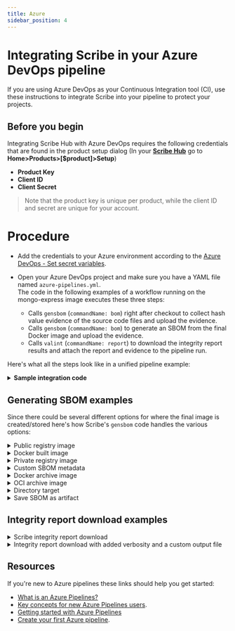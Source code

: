 ```yaml
---
title: Azure
sidebar_position: 4
---
```


# Integrating Scribe in your Azure DevOps pipeline

If you are using Azure DevOps as your Continuous Integration tool (CI), use these instructions to integrate Scribe into your pipeline to protect your projects.

## Before you begin
Integrating Scribe Hub with Azure DevOps requires the following credentials that are found in the product setup dialog (In your **[Scribe Hub](https://prod.hub.scribesecurity.com/ "Scribe Hub Link")** go to **Home>Products>[$product]>Setup**)

* **Product Key**
* **Client ID**
* **Client Secret**

>Note that the product key is unique per product, while the client ID and secret are unique for your account.

# Procedure

* Add the credentials to your Azure environment according to the [Azure DevOps - Set secret variables](https://learn.microsoft.com/en-us/azure/devops/pipelines/process/set-secret-variables?view=azure-devops&tabs=yaml%2Cbash "Azure DevOps - Set secret variables"). 

* Open your Azure DevOps project and make sure you have a YAML file named `azure-pipelines.yml`.  
The code in the following examples of a workflow running on the mongo-express image executes these three steps:
  * Calls `gensbom` (`commandName: bom`) right after checkout to collect hash value evidence of the source code files and upload the evidence.
  * Calls `gensbom` (`commandName: bom`) to generate an SBOM from the final Docker image and upload the evidence.
  * Calls `valint` (`commandName: report`) to download the integrity report results and attach the report and evidence to the pipeline run.  

Here's what all the steps look like in a unified pipeline example:

<details>
  <summary>  <b> Sample integration code </b> </summary>

  ```YAML
  resources:
    repositories:
    - repository: mongo-express
      type: github
      ref: 'refs/tags/v1.0.0-alpha.4'
      name: mongo-express/mongo-express

  trigger:
          - main

          pool:
            vmImage: 'ubuntu-latest'

          variables:
            imageName: 'pipelines-javascript-docker'

          steps:
          - task: scribeInstall@0

          - checkout: mongo-express
            path: mongo-express-scm

          - task: scribeCli@2
            inputs:
              commandName: bom
              target: dir:mongo-express-scm
              scribeEnable: true
              scribeClientId: $(SCRIBE-CLIENT-ID)
              scribeClientSecret:  $(SCRIBE-CLIENT-SECRET)

          - task: scribeCli@2
            inputs:
              commandName: bom
              target: mongo-express:1.0.0-alpha.4
              scribeEnable: true
              scribeClientId: $(SCRIBE-CLIENT-ID)
              scribeClientSecret:  $(SCRIBE-CLIENT-SECRET)

          - task: scribeCli@2
            inputs:
              commandName: report
              scribeClientId: $(SCRIBE-CLIENT-ID)
              scribeClientSecret:  $(SCRIBE-CLIENT-SECRET)
  ```
</details>



## Generating SBOM examples
Since there could be several different options for where the final image is created/stored here's how Scribe's `gensbom` code handles the various options:

<details>
  <summary>  Public registry image </summary>

Create SBOM for remote `busybox:latest` image.

```YAML
- task: scribeCli@2 
  displayName: Generate cyclonedx json SBOM
  inputs:
    commandName: bom
    target: busybox:latest
``` 

</details>

<details>
  <summary>  Docker built image </summary>

Create SBOM for image built by local docker `image_name:latest` image. This SBOM will overwrite the SBOM found in local cache (assuming there is one).

```YAML
- task: scribeCli@2 
  displayName: Generate cyclonedx json SBOM
  inputs:
    commandName: bom
    target: image_name:latest
    format: json
    force: true
``` 
</details>

<details>
  <summary>  Private registry image </summary>

Create SBOM for image in a custom private registry. You can skip the cache search for an appropriate SBOM by using the `Force` flag. The output in this example uses verbose (debug level) 2 which will create a log output.

```YAML
- task: scribeCli@2 
  displayName: Generate cyclonedx json SBOM
  inputs:
    commandName: bom
    target: scribesecuriy.jfrog.io/scribe-docker-local/stub_remote:latest
    verbose: 2
    force: true
```
</details>

<details>
  <summary>  Custom SBOM metadata </summary>

Create SBOM from remote `busybox:latest` image and add custom metadata to the SBOM created.  
The data will be included in the signed payload when the output is an attestation. In this example the metadata included is the name, env (environment), and label of the image. 
```YAML
- task: scribeCli@2 
  displayName: Generate cyclonedx json SBOM - add metadata - labels, envs, name
  inputs:
    commandName: bom
    target: 'busybox:latest'
    verbose: 2
    format: json
    force: true
    name: name_value
    env: test_env
    label: test_label
  env:
    test_env: test_env_value
```
</details>

<details>
  <summary> Docker archive image </summary>

Create SBOM from local `docker save ...` output.
```YAML
- task: scribeCli@2 
  displayName: Generate cyclonedx json SBOM
  inputs:
    commandName: bom
    target: saved_docker.tar
``` 
</details>

<details>
  <summary> OCI archive image </summary>

Create SBOM from the local OCI (Oracle Cloud Infrastructure) archive.

```YAML
- task: scribeCli@2 
  displayName: Generate cyclonedx json SBOM
  inputs:
    commandName: bom
    target: oci-archive:saved_oci.tar
``` 
</details>

<details>
  <summary> Directory target </summary>

Create SBOM from a local directory. 

```YAML
- task: scribeCli@2 
  displayName: Generate cyclonedx json SBOM
  inputs:
    commandName: bom
    target: dir:./testdir
``` 
</details>

<details>
  <summary> Save SBOM as artifact </summary>

Using action `output_path` you can access the generated SBOM and store it as an artifact.
```YAML
- task: scribeCli@2 
  displayName: Generate cyclonedx json SBOM
  inputs:
    commandName: bom
    target: busybox:latest

- publish: $(System.DefaultWorkingDirectory)/scribe/gensbom
  artifact: gensbom-busybox-output-test
``` 
</details>

## Integrity report download examples
<details>
  <summary>  Scribe integrity report download </summary>

Integrity report standard download.  
The default output will be set to `scribe/valint/` subdirectory (Use `output-directory` argument to overwrite location).

```YAML
- task: scribeCli@2
  displayName: Valint - download integrity report
  inputs:
    commandName: report
    scribeClientId: $(SCRIBE-CLIENT-ID)
    scribeClientSecret:  $(SCRIBE-CLIENT-SECRET)
``` 


</details>

<details>
  <summary> Integrity report download with added verbosity and a custom output file </summary>

Download report for current CI run and save the output to a local file.

```YAML
- task: scribeCli@2
  displayName: Valint - download integrity report
  inputs:
    commandName: report
    verbose: 2
    scribeClientId: $(SCRIBE-CLIENT-ID)
    scribeClientSecret:  $(SCRIBE-CLIENT-SECRET)
    outputFile: "./result_report.json"
``` 
</details>

## Resources
If you're new to Azure pipelines these links should help you get started:

* [What is an Azure Pipelines?](https://learn.microsoft.com/en-us/azure/devops/pipelines/get-started/what-is-azure-pipelines?view=azure-devops "What is an Azure Pipelines?")
* [Key concepts for new Azure Pipelines users](https://learn.microsoft.com/en-us/azure/devops/pipelines/get-started/key-pipelines-concepts?view=azure-devops "Key concepts for new Azure Pipelines users").
* [Getting started with Azure Pipelines](https://learn.microsoft.com/en-us/azure/devops/pipelines/get-started/pipelines-get-started?view=azure-devops "Getting started with Azure Pipelines")
* [Create your first Azure pipeline](https://learn.microsoft.com/en-us/azure/devops/pipelines/create-first-pipeline?view=azure-devops&tabs=java%2Ctfs-2018-2%2Cbrowser "Create your first Azure pipeline").





